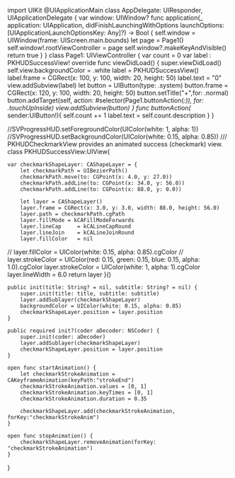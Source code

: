 import UIKit
    @UIApplicationMain
    class AppDelegate: UIResponder, UIApplicationDelegate {
        var window: UIWindow?
        func application(_ application: UIApplication, didFinishLaunchingWithOptions launchOptions: [UIApplicationLaunchOptionsKey: Any]?) -> Bool {
            self.window = UIWindow(frame: UIScreen.main.bounds)
            let page = Page1()
            self.window!.rootViewController = page
            self.window?.makeKeyAndVisible()
            return true
        }
    }
    class Page1: UIViewController {
        var count = 0
        var label : PKHUDSuccessView!
        override func viewDidLoad() {
            super.viewDidLoad()
            self.view.backgroundColor = .white
            label   = PKHUDSuccessView()
            label.frame = CGRect(x: 100, y: 100, width: 20, height: 50)
            label.text =  "0"
            view.addSubview(label)
            let button   = UIButton(type: .system)
            button.frame = CGRect(x: 120, y: 100, width: 20, height: 50)
            button.setTitle("+",for: .normal)
            button.addTarget(self, action: #selector(Page1.buttonAction(_:)), for: .touchUpInside)
            view.addSubview(button)
        }
        func buttonAction(_ sender:UIButton!){
            self.count +=  1
            label.text =  self.count.description
        }
    }


//SVProgressHUD.setForegroundColor(UIColor(white: 1, alpha: 1))
//SVProgressHUD.setBackgroundColor(UIColor(white: 0.15, alpha: 0.85))
/// PKHUDCheckmarkView provides an animated success (checkmark) view.
class PKHUDSuccessView:UIView{

    var checkmarkShapeLayer: CAShapeLayer = {
        let checkmarkPath = UIBezierPath()
        checkmarkPath.move(to: CGPoint(x: 4.0, y: 27.0))
        checkmarkPath.addLine(to: CGPoint(x: 34.0, y: 56.0))
        checkmarkPath.addLine(to: CGPoint(x: 88.0, y: 0.0))

        let layer = CAShapeLayer()
        layer.frame = CGRect(x: 3.0, y: 3.0, width: 88.0, height: 56.0)
        layer.path = checkmarkPath.cgPath
        layer.fillMode = kCAFillModeForwards
        layer.lineCap     = kCALineCapRound
        layer.lineJoin    = kCALineJoinRound
        layer.fillColor   = nil
//        layer.fillColor = UIColor(white: 0.15, alpha: 0.85).cgColor
//        layer.strokeColor = UIColor(red: 0.15, green: 0.15, blue: 0.15, alpha: 1.0).cgColor
        layer.strokeColor = UIColor(white: 1, alpha: 1).cgColor
        layer.lineWidth   = 6.0
        return layer
    }()

    public init(title: String? = nil, subtitle: String? = nil) {
        super.init(title: title, subtitle: subtitle)
        layer.addSublayer(checkmarkShapeLayer)
        backgroundColor = UIColor(white: 0.15, alpha: 0.85)
        checkmarkShapeLayer.position = layer.position
    }

    public required init?(coder aDecoder: NSCoder) {
        super.init(coder: aDecoder)
        layer.addSublayer(checkmarkShapeLayer)
        checkmarkShapeLayer.position = layer.position
    }

    open func startAnimation() {
        let checkmarkStrokeAnimation = CAKeyframeAnimation(keyPath:"strokeEnd")
        checkmarkStrokeAnimation.values = [0, 1]
        checkmarkStrokeAnimation.keyTimes = [0, 1]
        checkmarkStrokeAnimation.duration = 0.35

        checkmarkShapeLayer.add(checkmarkStrokeAnimation, forKey:"checkmarkStrokeAnim")
    }

    open func stopAnimation() {
        checkmarkShapeLayer.removeAnimation(forKey: "checkmarkStrokeAnimation")
    }
}